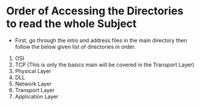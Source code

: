 # Order of Accessing the Directories to read the whole Subject
- First, go through the intro and address files in the main directory then follow the below given list of directories in order.
1. OSI
2. TCP (This is only the basics main will be covered in the Transport Layer)
3. Physical Layer
4. DLL
5. Network Layer
6. Transport Layer
7. Application Layer
